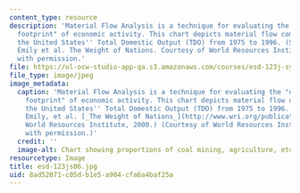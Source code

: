 ```yaml
---
content_type: resource
description: 'Material Flow Analysis is a technique for evaluating the "environmental
  footprint" of economic activity. This chart depicts material flow components of
  the United States'' Total Domestic Output (TDO) from 1975 to 1996. (Source: Matthews,
  Emily et al. The Weight of Nations. Courtesy of World Resources Institute. Used
  with permission.'
file: https://ol-ocw-studio-app-qa.s3.amazonaws.com/courses/esd-123j-systems-perspectives-on-industrial-ecology-spring-2006/8ad52071c05db1e5a904cfa6a4baf25a_esd-123js06.jpg
file_type: image/jpeg
image_metadata:
  caption: 'Material Flow Analysis is a technique for evaluating the "environmental
    footprint" of economic activity. This chart depicts material flow components of
    the United States'' Total Domestic Output (TDO) from 1975 to 1996. (Source: Matthews,
    Emily, et al. [_The Weight of Nations_](http://www.wri.org/publication/weight-nations).
    World Resources Institute, 2000.) (Courtesy of World Resources Institute. Used
    with permission.)'
  credit: ''
  image-alt: Chart showing proportions of coal mining, agriculture, etc.
resourcetype: Image
title: esd-123js06.jpg
uid: 8ad52071-c05d-b1e5-a904-cfa6a4baf25a
---
```

